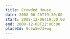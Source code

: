 ```yaml
---
title: Crowded House
date: 2008-06-20T19:30:00
start: 2008-12-08T19:30:00
end: 2008-12-08T22:00:00
placeId: 9c5w5w73+wq
---
```

